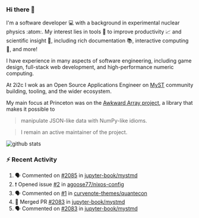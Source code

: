 ### Hi there 👋 

I'm a software developer 💻 with a background in experimental nuclear physics :atom:. My interest lies in tools :wrench: to improve productivity :chart_with_upwards_trend: and scientific insight :telescope:, including rich documentation 📚, interactive computing 🧮, and more! 

I have experience in many aspects of software engineering, including game design, full-stack web development, and high-performance numeric computing. 

At 2i2c I wok as an Open Source Applications Engineer on [MyST](https://github.com/jupyter-book/mystmd) community building, tooling, and the wider ecosystem. 

My main focus at Princeton was on the [Awkward Array project](awkward-array.org/), a library that makes it possible to 
> manipulate JSON-like data with NumPy-like idioms.

> I remain an active maintainer of the project. 

![github stats](https://github-readme-stats.vercel.app/api?username=agoose77&show_icons=true&hide_rank=true&hide_title=true&bg_color=30,e76445,904e95&text_color=efe3ec&icon_color=efe3ec)
<!--
**agoose77/agoose77** is a ✨ _special_ ✨ repository because its `README.md` (this file) appears on your GitHub profile.

Here are some ideas to get you started:

- 🔭 I’m currently working on ...
- 🌱 I’m currently learning ...
- 👯 I’m looking to collaborate on ...
- 🤔 I’m looking for help with ...
- 💬 Ask me about ...
- 📫 How to reach me: ...
- 😄 Pronouns: ...
- ⚡ Fun fact: ...
-->

### :zap: Recent Activity

<!--START_SECTION:activity-->
1. 🗣 Commented on [#2085](https://github.com/jupyter-book/mystmd/issues/2085#issuecomment-2948540493) in [jupyter-book/mystmd](https://github.com/jupyter-book/mystmd)
2. ❗ Opened issue [#2](https://github.com/agoose77/nixos-config/issues/2) in [agoose77/nixos-config](https://github.com/agoose77/nixos-config)
3. 🗣 Commented on [#1](https://github.com/curvenote-themes/quantecon/issues/1#issuecomment-2943722909) in [curvenote-themes/quantecon](https://github.com/curvenote-themes/quantecon)
4. 🎉 Merged PR [#2083](https://github.com/jupyter-book/mystmd/pull/2083) in [jupyter-book/mystmd](https://github.com/jupyter-book/mystmd)
5. 🗣 Commented on [#2083](https://github.com/jupyter-book/mystmd/pull/2083#issuecomment-2943718210) in [jupyter-book/mystmd](https://github.com/jupyter-book/mystmd)
<!--END_SECTION:activity-->
